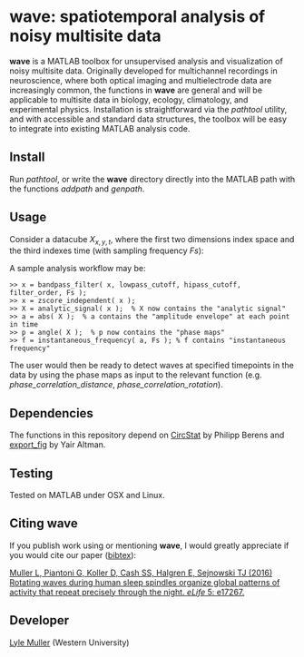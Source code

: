 # **wave**: spatiotemporal analysis of noisy multisite data #

**wave** is a MATLAB toolbox for unsupervised analysis and visualization of noisy multisite data. Originally developed for multichannel recordings in neuroscience, where both optical imaging and multielectrode data are increasingly common, the functions in **wave** are general and will be applicable to multisite data in biology, ecology, climatology, and experimental physics. Installation is straightforward via the *pathtool* utility, and with accessible and standard data structures, the toolbox will be easy to integrate into existing MATLAB analysis code.

## Install

Run *pathtool*, or write the **wave** directory directly into the MATLAB path with the functions *addpath* and *genpath*.

## Usage

Consider a datacube $`X_{x,y,t}`$, where the first two dimensions index space and the third indexes time (with sampling frequency *Fs*): 

<p align="center>
	<img src="https://mullerlab.ca/assets/img/gp-demo/datacube.png">
</p>

A sample analysis workflow may be:

    >> x = bandpass_filter( x, lowpass_cutoff, hipass_cutoff, filter_order, Fs );
    >> x = zscore_independent( x );
    >> X = analytic_signal( x );  % X now contains the "analytic signal"
    >> a = abs( X );  % a contains the "amplitude envelope" at each point in time
    >> p = angle( X );  % p now contains the "phase maps"
    >> f = instantaneous_frequency( a, Fs ); % f contains "instantaneous frequency"

The user would then be ready to detect waves at specified timepoints in the data by using the phase maps as input to the relevant function (e.g. *phase_correlation_distance*, *phase_correlation_rotation*).

## Dependencies

The functions in this repository depend on [CircStat](http://bethgelab.org/software/circstat) by Philipp Berens and [export_fig](http://github.com/altmany/export_fig) by Yair Altman.

## Testing

Tested on MATLAB under OSX and Linux.

## Citing **wave**

If you publish work using or mentioning **wave**, I would greatly appreciate if you would cite our paper ([bibtex](http://cnl.salk.edu/~lmuller/papers/P12.bib)):

[Muller L, Piantoni G, Koller D, Cash SS, Halgren E, Sejnowski TJ (2016) Rotating waves during human sleep spindles organize global patterns of activity that repeat precisely through the night. *eLife* 5: e17267.](http://elifesciences.org/content/5/e17267)

## Developer

[Lyle Muller](http://mullerlab.ca) (Western University)
